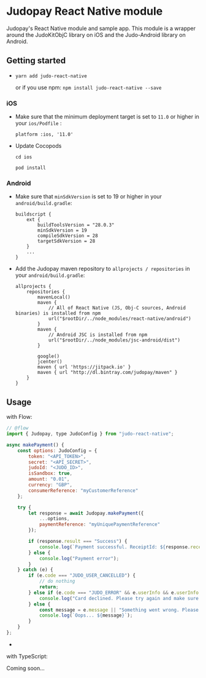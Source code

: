 # Judopay React Native module

Judopay's React Native module and sample app. This module is a wrapper around the JudoKitObjC library on iOS and the Judo-Android library on Android.

## Getting started

- `yarn add judo-react-native`

    or if you use npm: `npm install judo-react-native --save`

### iOS

- Make sure that the minimum deployment target is set to `11.0` or higher in your `ios/Podfile` :

    `platform :ios, '11.0'`

- Update Cocopods

    `cd ios`

    `pod install`

### Android

- Make sure that `minSdkVersion` is set to 19 or higher in your `android/build.gradle`:

    ```
    buildscript {
        ext {
            buildToolsVersion = "28.0.3"
            minSdkVersion = 19
            compileSdkVersion = 28
            targetSdkVersion = 28
        }
        ...
    }
    ```

-  Add the Judopay maven repository to `allprojects / repositories` in your `android/build.gradle`:

    ```
    allprojects {
        repositories {
            mavenLocal()
            maven {
                // All of React Native (JS, Obj-C sources, Android binaries) is installed from npm
                url("$rootDir/../node_modules/react-native/android")
            }
            maven {
                // Android JSC is installed from npm
                url("$rootDir/../node_modules/jsc-android/dist")
            }
    
            google()
            jcenter()
            maven { url 'https://jitpack.io' }
            maven { url "http://dl.bintray.com/judopay/maven" }
        }
    }

    ```

## Usage

with Flow:

```javascript
// @flow
import { Judopay, type JudoConfig } from "judo-react-native";

async makePayment() {
    const options: JudoConfig = {
        token: "<API_TOKEN>",
        secret: "<API_SECRET>",
        judoId: "<JUDO_ID>",
        isSandbox: true,
        amount: "0.01",
        currency: "GBP",
        consumerReference: "myCustomerReference"
	};

    try {
        let response = await Judopay.makePayment({
            ...options,
            paymentReference: "myUniquePaymentReference"
        });

        if (response.result === "Success") {
            console.log(`Payment successful. ReceiptId: ${response.receiptId}`);
        } else {
            console.log("Payment error");
        }
    } catch (e) {
        if (e.code === "JUDO_USER_CANCELLED") {
            // do nothing
            return;
        } else if (e.code === "JUDO_ERROR" && e.userInfo && e.userInfo.result === "Declined") {
            console.log("Card declined. Please try again and make sure the card details are correct.");
        } else {
            const message = e.message || "Something went wrong. Please try again later.";
            console.log(`Oops... ${message}`);
        }
    }
};
```

-

with TypeScript:

Coming soon...
